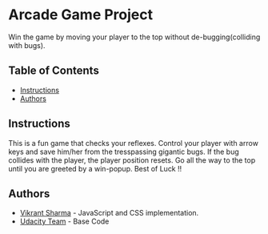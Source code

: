 # Arcade Game Project

Win the game by moving your player to the top without de-bugging(colliding with bugs).

## Table of Contents

* [Instructions](#instructions)
* [Authors](#authors)

## Instructions

This is a fun game that checks your reflexes. 
Control your player with arrow keys and save him/her from the tresspassing gigantic bugs.
If the bug collides with the player, the player position resets.
Go all the way to the top until you are greeted by a win-popup.
Best of Luck !!

## Authors

* [Vikrant Sharma](https://github.com/vikkrantxx7) - JavaScript and CSS implementation.
* [Udacity Team](https://github.com/udacity) - Base Code